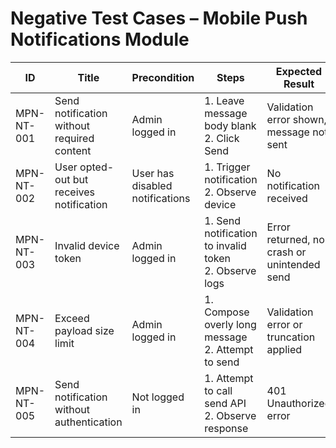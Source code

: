 # Negative Test Cases – Mobile Push Notifications Module

| ID          | Title                                       | Precondition                        | Steps                                                         | Expected Result                           | Actual Result | Status |
|-------------|---------------------------------------------|-------------------------------------|---------------------------------------------------------------|-------------------------------------------|---------------|--------|
| MPN-NT-001  | Send notification without required content  | Admin logged in                     | 1. Leave message body blank <br> 2. Click Send | Validation error shown, message not sent |               |        |
| MPN-NT-002  | User opted-out but receives notification    | User has disabled notifications     | 1. Trigger notification <br> 2. Observe device | No notification received |               |        |
| MPN-NT-003  | Invalid device token                        | Admin logged in                     | 1. Send notification to invalid token <br> 2. Observe logs | Error returned, no crash or unintended send |               |        |
| MPN-NT-004  | Exceed payload size limit                   | Admin logged in                     | 1. Compose overly long message <br> 2. Attempt to send | Validation error or truncation applied |               |        |
| MPN-NT-005  | Send notification without authentication    | Not logged in                       | 1. Attempt to call send API <br> 2. Observe response | 401 Unauthorized error |               |        |